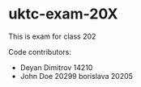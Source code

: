 # uktc-exam-20X

This is exam for class 202

Code contributors:
- Deyan Dimitrov 14210
- John Doe 20299
borislava 20205
